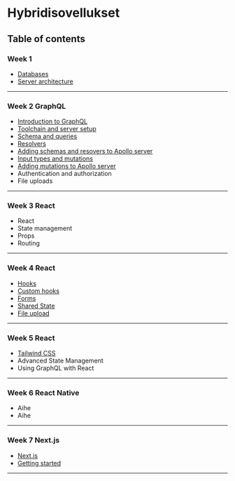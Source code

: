 # Hybridisovellukset

## Table of contents

### Week 1

- [Databases](Week1/01-databases.md)
- [Server architecture](Week1/02-server-arch.md)

---

### Week 2 GraphQL

- [Introduction to GraphQL](Week2/intro.md)
- [Toolchain and server setup](Week2/toolchain-setup.md)
- [Schema and queries](Week2/concepts.md)
- [Resolvers](Week2/concepts2.md)
- [Adding schemas and resovers to Apollo server](Week2/schemas-resolvers.md)
- [Input types and mutations](Week2/concepts3.md)
- [Adding mutations to Apollo server](Week2/mutations.md)
- Authentication and authorization
- File uploads

---

### Week 3 React

- React
- State management
- Props
- Routing

---

### Week 4 React

- [Hooks](Week4/hooks.md)
- [Custom hooks](Week4/custom-hooks.md)
- [Forms](Week4/forms.md)
- [Shared State](Week4/context.md)
- [File upload](Week4/upload.md)

---

### Week 5 React

- [Tailwind CSS](Week5/tailwind.md)
- Advanced State Management
- Using GraphQL with React

---

### Week 6 React Native

- Aihe
- Aihe

---

### Week 7 Next.js

- [Next.js](Week7/intro.md)
- [Getting started](Week7/getting_started.md)

---
